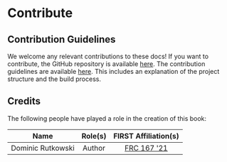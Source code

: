 # Contribute

## Contribution Guidelines

We welcome any relevant contributions to these docs! If you want to contribute, the GitHub repository is available [here](https://github.com/icrobotics-team167/docs). The contribution guidelines are available [here](https://github.com/icrobotics-team167/docs/blob/devel/CONTRIBUTING.md). This includes an explanation of the project structure and the build process.

## Credits

The following people have played a role in the creation of this book:

| Name | Role(s) | FIRST Affiliation(s) |
|:----:|:-------:|:--------------------:|
| Dominic Rutkowski | Author | [FRC 167 '21](https://www.iowacityrobotics.org) |
